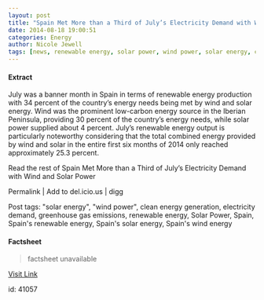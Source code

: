 ```yaml
---
layout: post
title: "Spain Met More than a Third of July’s Electricity Demand with Wind and Solar Power"
date: 2014-08-18 19:00:51
categories: Energy
author: Nicole Jewell
tags: [news, renewable energy, solar power, wind power, solar energy, clean energy generation, electricity demand, greenhouse gas emissions, spain, spains renewable energy, spains solar energy, spains wind energy]
---
```



#### Extract
>
July was a banner month in Spain in terms of renewable energy production with 34 percent of the country&#8217;s energy needs being met by wind and solar energy. Wind was the prominent low-carbon energy source in the Iberian Peninsula, providing 30 percent of the country&#8217;s energy needs, while solar power supplied about 4 percent. July&#8217;s renewable energy output is particularly noteworthy considering that the total combined energy provided by wind and solar in the entire first six months of 2014 only reached approximately 25.3 percent.




Read the rest of Spain Met More than a Third of July&#8217;s Electricity Demand with Wind and Solar Power


Permalink |
Add to
del.icio.us | 
digg

Post tags: "solar energy", "wind power", clean energy generation, electricity demand, greenhouse gas emissions, renewable energy, Solar Power, Spain, Spain's renewable energy, Spain's solar energy, Spain's wind energy

#### Factsheet
>factsheet unavailable

[Visit Link](http://inhabitat.com/spain-met-more-than-a-third-of-julys-electricity-demand-with-wind-and-solar-power/)

id:   41057
